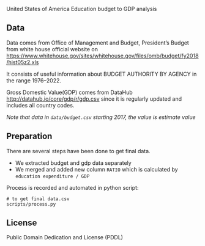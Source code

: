 United States of America Education budget to GDP analysis

## Data

Data comes from Office of Management and Budget, President’s Budget from white house official website on  https://www.whitehouse.gov/sites/whitehouse.gov/files/omb/budget/fy2018/hist05z2.xls

It consists of useful information about BUDGET AUTHORITY BY AGENCY in the range 1976–2022.

Gross Domestic Value(GDP) comes from DataHub http://datahub.io/core/gdp/r/gdp.csv since it is regularly updated and includes all country codes.

*Note that data in `data/budget.csv` starting 2017, the value is estimate value*

## Preparation

There are several steps have been done to get final data.

* We extracted budget and gdp data separately
* We merged and added new column `RATIO` which is calculated by `education expenditure / GDP`

Process is recorded and automated in python script:

```
# to get final data.csv
scripts/process.py
```

## License

Public Domain Dedication and License (PDDL)